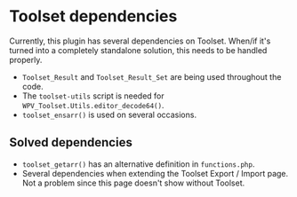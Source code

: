 # Toolset dependencies

Currently, this plugin has several dependencies on Toolset. 
When/if it's turned into a completely standalone solution, this needs to be
handled properly.

- `Toolset_Result` and `Toolset_Result_Set` are being used throughout the code.
- The `toolset-utils` script is needed for `WPV_Toolset.Utils.editor_decode64()`. 
- `toolset_ensarr()` is used on several occasions.

## Solved dependencies

- `toolset_getarr()` has an alternative definition in `functions.php`.
- Several dependencies when extending the Toolset Export / Import page. 
Not a problem since this page doesn't show without Toolset.
